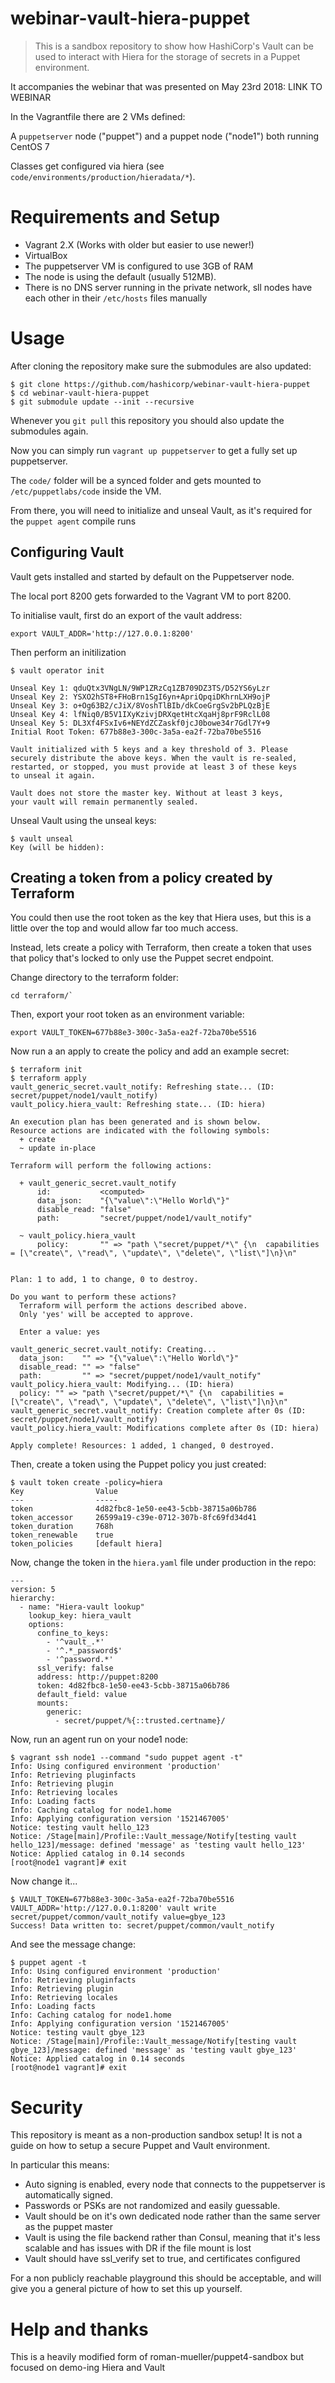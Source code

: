 # webinar-vault-hiera-puppet

> This is a sandbox repository to show how HashiCorp's Vault can be used to interact with Hiera for the storage of secrets in a Puppet environment.

It accompanies the webinar that was presented on May 23rd 2018: LINK TO WEBINAR

In the Vagrantfile there are 2 VMs defined:

A `puppetserver` node ("puppet") and a puppet node ("node1") both running CentOS 7

Classes get configured via hiera (see `code/environments/production/hieradata/*`).

# Requirements and Setup

* Vagrant 2.X (Works with older but easier to use newer!)
* VirtualBox
* The puppetserver VM is configured to use 3GB of RAM
* The node is using the default (usually 512MB).
* There is no DNS server running in the private network, sll nodes have each other in their `/etc/hosts` files manually

# Usage

After cloning the repository make sure the submodules are also updated:

```
$ git clone https://github.com/hashicorp/webinar-vault-hiera-puppet
$ cd webinar-vault-hiera-puppet
$ git submodule update --init --recursive
```

Whenever you `git pull` this repository you should also update the submodules again.

Now you can simply run `vagrant up puppetserver` to get a fully set up puppetserver.

The `code/` folder will be a synced folder and gets mounted to `/etc/puppetlabs/code` inside the VM.

From there, you will need to initialize and unseal Vault, as it's required for the `puppet agent` compile runs

## Configuring Vault

Vault gets installed and started by default on the Puppetserver node.

The local port 8200 gets forwarded to the Vagrant VM to port 8200.

To initialise vault, first do an export of the vault address:

```
export VAULT_ADDR='http://127.0.0.1:8200'
```

Then perform an initilization

```
$ vault operator init

Unseal Key 1: qduQtx3VNgLN/9WP1ZRzCq1ZB709DZ3TS/D52YS6yLzr
Unseal Key 2: YSXO2hST8+FHoBrn1SgI6yn+ApriQpqiDKhrnLXH9ojP
Unseal Key 3: o+Og63B2/cJiX/8VoshTlBIb/dkCoeGrgSv2bPLQzBjE
Unseal Key 4: lfNiq0/B5V1IXyKzivjDRXqetHtcXqaHj8prF9RclL08
Unseal Key 5: DL3Xf4FSxIv6+NEYdZCZaskf0jcJ0bowe34r7Gdl7Y+9
Initial Root Token: 677b88e3-300c-3a5a-ea2f-72ba70be5516

Vault initialized with 5 keys and a key threshold of 3. Please
securely distribute the above keys. When the vault is re-sealed,
restarted, or stopped, you must provide at least 3 of these keys
to unseal it again.

Vault does not store the master key. Without at least 3 keys,
your vault will remain permanently sealed.
```

Unseal Vault using the unseal keys:

```
$ vault unseal
Key (will be hidden):
```

## Creating a token from a policy created by Terraform

You could then use the root token as the key that Hiera uses, but this is a little over the top and would allow far too much access.

Instead, lets create a policy with Terraform, then create a token that uses that policy that's locked to only use the Puppet secret endpoint.

Change directory to the terraform folder:

```
cd terraform/`
```

Then, export your root token as an environment variable:

```
export VAULT_TOKEN=677b88e3-300c-3a5a-ea2f-72ba70be5516
```

Now run a an apply to create the policy and add an example secret:

```
$ terraform init
$ terraform apply
vault_generic_secret.vault_notify: Refreshing state... (ID: secret/puppet/node1/vault_notify)
vault_policy.hiera_vault: Refreshing state... (ID: hiera)

An execution plan has been generated and is shown below.
Resource actions are indicated with the following symbols:
  + create
  ~ update in-place

Terraform will perform the following actions:

  + vault_generic_secret.vault_notify
      id:           <computed>
      data_json:    "{\"value\":\"Hello World\"}"
      disable_read: "false"
      path:         "secret/puppet/node1/vault_notify"

  ~ vault_policy.hiera_vault
      policy:       "" => "path \"secret/puppet/*\" {\n  capabilities = [\"create\", \"read\", \"update\", \"delete\", \"list\"]\n}\n"


Plan: 1 to add, 1 to change, 0 to destroy.

Do you want to perform these actions?
  Terraform will perform the actions described above.
  Only 'yes' will be accepted to approve.

  Enter a value: yes

vault_generic_secret.vault_notify: Creating...
  data_json:    "" => "{\"value\":\"Hello World\"}"
  disable_read: "" => "false"
  path:         "" => "secret/puppet/node1/vault_notify"
vault_policy.hiera_vault: Modifying... (ID: hiera)
  policy: "" => "path \"secret/puppet/*\" {\n  capabilities = [\"create\", \"read\", \"update\", \"delete\", \"list\"]\n}\n"
vault_generic_secret.vault_notify: Creation complete after 0s (ID: secret/puppet/node1/vault_notify)
vault_policy.hiera_vault: Modifications complete after 0s (ID: hiera)

Apply complete! Resources: 1 added, 1 changed, 0 destroyed.
```

Then, create a token using the Puppet policy you just created:

```
$ vault token create -policy=hiera
Key                Value
---                -----
token              4d82fbc8-1e50-ee43-5cbb-38715a06b786
token_accessor     26599a19-c39e-0712-307b-8fc69fd34d41
token_duration     768h
token_renewable    true
token_policies     [default hiera]
```

Now, change the token in the `hiera.yaml` file under production in the repo:

```
---
version: 5
hierarchy:
  - name: "Hiera-vault lookup"
    lookup_key: hiera_vault
    options:
      confine_to_keys:
        - '^vault_.*'
        - '^.*_password$'
        - '^password.*'
      ssl_verify: false
      address: http://puppet:8200
      token: 4d82fbc8-1e50-ee43-5cbb-38715a06b786
      default_field: value
      mounts:
        generic:
          - secret/puppet/%{::trusted.certname}/

```

Now, run an agent run on your node1 node:

```
$ vagrant ssh node1 --command "sudo puppet agent -t"
Info: Using configured environment 'production'
Info: Retrieving pluginfacts
Info: Retrieving plugin
Info: Retrieving locales
Info: Loading facts
Info: Caching catalog for node1.home
Info: Applying configuration version '1521467005'
Notice: testing vault hello_123
Notice: /Stage[main]/Profile::Vault_message/Notify[testing vault hello_123]/message: defined 'message' as 'testing vault hello_123'
Notice: Applied catalog in 0.14 seconds
[root@node1 vagrant]# exit
```

Now change it...

```
$ VAULT_TOKEN=677b88e3-300c-3a5a-ea2f-72ba70be5516 VAULT_ADDR='http://127.0.0.1:8200' vault write secret/puppet/common/vault_notify value=gbye_123
Success! Data written to: secret/puppet/common/vault_notify
```

And see the message change:

```
$ puppet agent -t
Info: Using configured environment 'production'
Info: Retrieving pluginfacts
Info: Retrieving plugin
Info: Retrieving locales
Info: Loading facts
Info: Caching catalog for node1.home
Info: Applying configuration version '1521467005'
Notice: testing vault gbye_123
Notice: /Stage[main]/Profile::Vault_message/Notify[testing vault gbye_123]/message: defined 'message' as 'testing vault gbye_123'
Notice: Applied catalog in 0.14 seconds
[root@node1 vagrant]# exit
```

# Security

This repository is meant as a non-production sandbox setup!
It is not a guide on how to setup a secure Puppet and Vault environment.

In particular this means:

* Auto signing is enabled, every node that connects to the puppetserver is automatically signed.
* Passwords or PSKs are not randomized and easily guessable.
* Vault should be on it's own dedicated node rather than the same server as the puppet master
* Vault is using the file backend rather than Consul, meaning that it's less scalable and has issues with DR if the file mount is lost
* Vault should have ssl_verify set to true, and certificates configured

For a non publicly reachable playground this should be acceptable, and will give you a general picture of how to set this up yourself.

# Help and thanks

This is a heavily modified form of roman-mueller/puppet4-sandbox but focused on demo-ing Hiera and Vault
